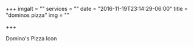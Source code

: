 +++
imgalt = ""
services = ""
date = "2016-11-19T23:14:29-06:00"
title = "dominos pizza"
img = ""

+++
<div class="portfolio icon" data-cat="icon">
  <div class="portfolio-wrapper">			
    <img src="img/portfolios/icon/4.jpg" alt="" />
    <div class="label">
      <div class="label-text">
        <a class="text-title">Domino's Pizza</a>
        <span class="text-category">Icon</span>
      </div>
      <div class="label-bg"></div>
    </div>
  </div>
</div>
